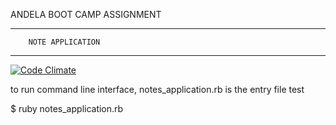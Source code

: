 ANDELA BOOT CAMP ASSIGNMENT

------------------------------------------
		NOTE APPLICATION
------------------------------------------
[![Code Climate](https://codeclimate.com/github/mightys/notesApplication/badges/gpa.svg)](https://codeclimate.com/github/mightys/notesApplication)

to run command line interface, notes_application.rb is the entry file test

$ ruby notes_application.rb